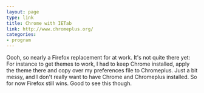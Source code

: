 ```yaml
---
layout: page
type: link
title: Chrome with IETab
link: http://www.chromeplus.org/
categories: 
- program
---
```

Oooh, so nearly a Firefox replacement for at work. It's not quite there yet: For instance to get themes to work, I had to keep Chrome installed, apply the theme there and copy over my preferences file to Chromeplus. Just a bit messy, and I don't really want to have Chrome and Chromeplus installed. So for now Firefox still wins. Good to see this though.
